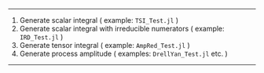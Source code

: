 -----------------------------------------------
1. Generate scalar integral ( example: `TSI_Test.jl` )
2. Generate scalar integral with irreducible numerators ( example: `IRD_Test.jl` )
3. Generate tensor integral ( example: `AmpRed_Test.jl` )
4. Generate process amplitude ( examples: `DrellYan_Test.jl` etc. )
-----------------------------------------------

